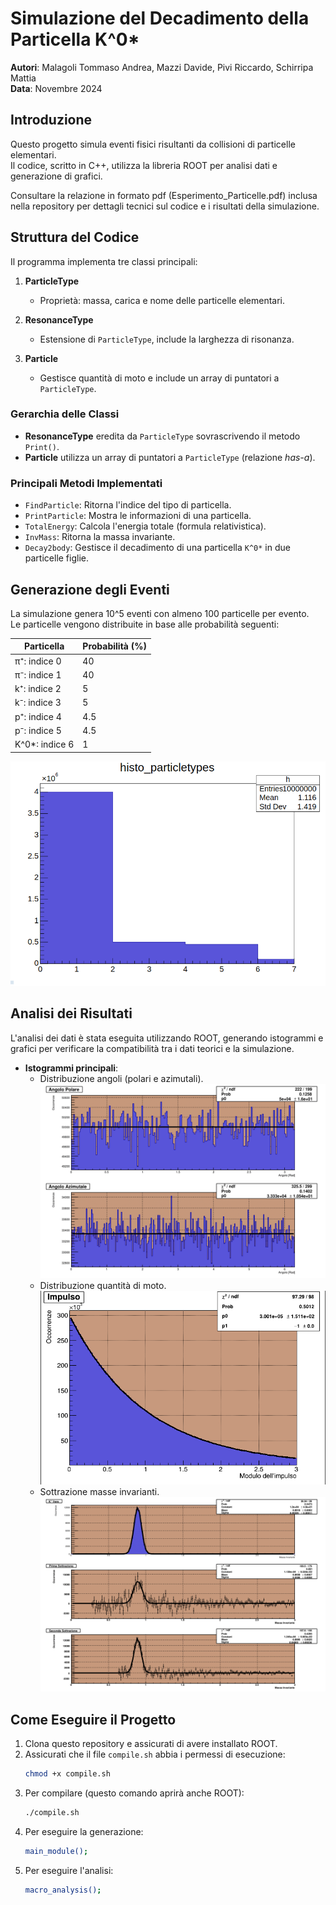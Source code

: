 # Simulazione del Decadimento della Particella K^0*

**Autori**: Malagoli Tommaso Andrea, Mazzi Davide, Pivi Riccardo, Schirripa Mattia  
**Data**: Novembre 2024  

## Introduzione

Questo progetto simula eventi fisici risultanti da collisioni di particelle elementari.  
Il codice, scritto in C++, utilizza la libreria ROOT per analisi dati e generazione di grafici.  

Consultare la relazione in formato pdf (Esperimento_Particelle.pdf) inclusa nella repository per dettagli tecnici sul codice e i risultati della simulazione.

## Struttura del Codice

Il programma implementa tre classi principali:  

1. **ParticleType**  
   - Proprietà: massa, carica e nome delle particelle elementari.  

2. **ResonanceType**  
   - Estensione di `ParticleType`, include la larghezza di risonanza.  

3. **Particle**  
   - Gestisce quantità di moto e include un array di puntatori a `ParticleType`.  

### Gerarchia delle Classi

- **ResonanceType** eredita da `ParticleType` sovrascrivendo il metodo `Print()`.  
- **Particle** utilizza un array di puntatori a `ParticleType` (relazione *has-a*).  

### Principali Metodi Implementati

- `FindParticle`: Ritorna l'indice del tipo di particella.  
- `PrintParticle`: Mostra le informazioni di una particella.  
- `TotalEnergy`: Calcola l'energia totale (formula relativistica).  
- `InvMass`: Ritorna la massa invariante.  
- `Decay2body`: Gestisce il decadimento di una particella `K^0*` in due particelle figlie.

## Generazione degli Eventi

La simulazione genera 10^5 eventi con almeno 100 particelle per evento.  
Le particelle vengono distribuite in base alle probabilità seguenti:  

| Particella | Probabilità (%) |
|------------|-----------------|
| π⁺: indice 0   | 40             |
| π⁻: indice 1        | 40             |
| k⁺: indice 2      | 5              |
| k⁻: indice 3      | 5              |
| p⁺: indice 4        | 4.5            |
| p⁻: indice 5       | 4.5            |
| K^0*: indice 6     | 1              |

![abbondanza di particelle](./manyparticles.png)

## Analisi dei Risultati

L'analisi dei dati è stata eseguita utilizzando ROOT, generando istogrammi e grafici per verificare la compatibilità tra i dati teorici e la simulazione.

- **Istogrammi principali**:
  - Distribuzione angoli (polari e azimutali).
![](./Angles.png)
  - Distribuzione quantità di moto.
![](./Impulse.png)
  - Sottrazione masse invarianti.
![](./Subtraction.png)
## Come Eseguire il Progetto

1. Clona questo repository e assicurati di avere installato ROOT.  
2. Assicurati che il file `compile.sh` abbia i permessi di esecuzione:
   ```bash
   chmod +x compile.sh
3. Per compilare (questo comando aprirà anche ROOT):
   ```bash
   ./compile.sh
4. Per eseguire la generazione:
   ```bash
   main_module();
5. Per eseguire l'analisi:
   ```bash
   macro_analysis();
